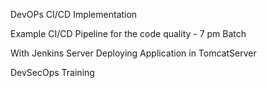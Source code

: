 DevOPs CI/CD Implementation

Example CI/CD Pipeline for the code quality - 7 pm Batch

With Jenkins Server Deploying Application in TomcatServer

DevSecOps Training 
